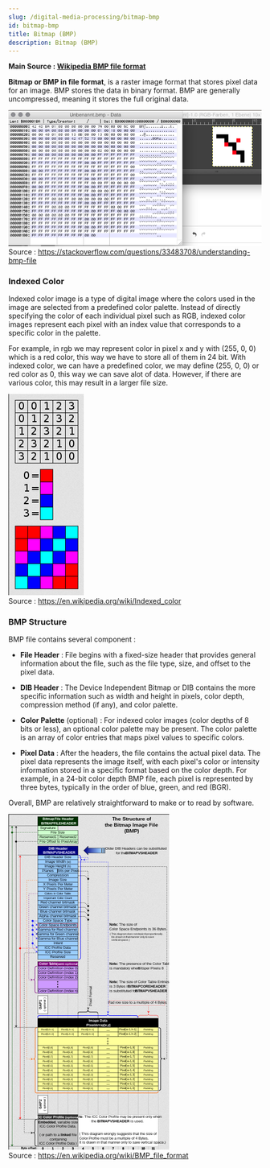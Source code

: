 ```yaml
---
slug: /digital-media-processing/bitmap-bmp
id: bitmap-bmp
title: Bitmap (BMP)
description: Bitmap (BMP)
---
```


**Main Source : [Wikipedia BMP file format](https://en.wikipedia.org/wiki/BMP_file_format)**

**Bitmap or BMP in file format**, is a raster image format that stores pixel data for an image. BMP stores the data in binary format. BMP are generally uncompressed, meaning it stores the full original data.

![Bitmap binaries data](./bitmap.png)  
Source : https://stackoverflow.com/questions/33483708/understanding-bmp-file

### Indexed Color

Indexed color image is a type of digital image where the colors used in the image are selected from a predefined color palette. Instead of directly specifying the color of each individual pixel such as RGB, indexed color images represent each pixel with an index value that corresponds to a specific color in the palette.

For example, in rgb we may represent color in pixel x and y with (255, 0, 0) which is a red color, this way we have to store all of them in 24 bit. With indexed color, we can have a predefined color, we may define (255, 0, 0) or red color as 0, this way we can save alot of data. However, if there are various color, this may result in a larger file size.

![Indexed color example](./indexed-color.png)  
Source : https://en.wikipedia.org/wiki/Indexed_color

### BMP Structure

BMP file contains several component :

- **File Header** : File begins with a fixed-size header that provides general information about the file, such as the file type, size, and offset to the pixel data.

- **DIB Header** : The Device Independent Bitmap or DIB contains the more specific information such as width and height in pixels, color depth, compression method (if any), and color palette.

- **Color Palette** (optional) : For indexed color images (color depths of 8 bits or less), an optional color palette may be present. The color palette is an array of color entries that maps pixel values to specific colors.

- **Pixel Data** : After the headers, the file contains the actual pixel data. The pixel data represents the image itself, with each pixel's color or intensity information stored in a specific format based on the color depth. For example, in a 24-bit color depth BMP file, each pixel is represented by three bytes, typically in the order of blue, green, and red (BGR).

Overall, BMP are relatively straightforward to make or to read by software.

![Table summarizing all bitmap data](./all-bitmap-data.png)  
Source : https://en.wikipedia.org/wiki/BMP_file_format
